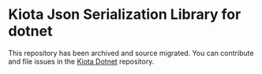 # Kiota Json Serialization Library for dotnet

This repository has been archived and source migrated. You can contribute and file issues in the [Kiota Dotnet](https://github.com/microsoft/kiota-dotnet) repository. 
